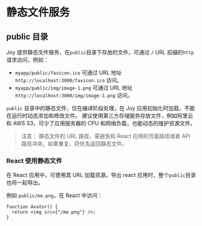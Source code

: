 # 静态文件服务

## public 目录

Joy 提供静态文件服务，在`public`目录下存放的文件，可通过 `/` URL 前缀的`http`请求访问，例如：

- `myapp/public/favicon.ico` 可通过 URL 地址 `http://localhost:3000/favicon.ico` 访问。
- `myapp/public/img/image-1.png` 可通过 URL 地址 `http://localhost:3000/img/image-1.png` 访问。

`public` 目录中的静态文件，仅在编译阶段处理，在 Joy 应用初始化时加载，不能在运行时动态添加和修改文件。
建议使用第三方存储服务存放文件，例如阿里云和 AWS S3，可少了应用服务器的 CPU 和网络负载，也能动态的维护资源文件。

> 注意： 静态文件的 URL 路径，需避免和 React 应用的页面路径或者 API 路径冲突，如果重复，将优先返回静态文件。

### React 使用静态文件

在 React 应用中，可使用其 URL 加载资源。导出 react 应用时，整个`public`目录也将一起导出。

例如 `public/me.png`，在 React 中访问：

```tsx
function Avator() {
  return <img src={"/me.png"} />;
}
```
